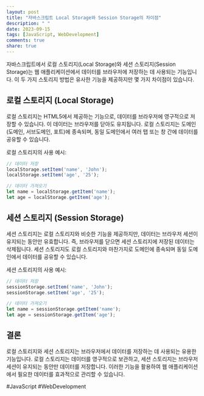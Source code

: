 ```yaml
---
layout: post
title: "자바스크립트 Local Storage와 Session Storage의 차이점"
description: " "
date: 2023-09-15
tags: [JavaScript, WebDevelopment]
comments: true
share: true
---
```


자바스크립트에서 로컬 스토리지(Local Storage)와 세션 스토리지(Session Storage)는 웹 애플리케이션에서 데이터를 브라우저에 저장하는 데 사용되는 기능입니다. 이 두 가지 스토리지 방법은 유사한 기능을 제공하지만 몇 가지 차이점이 있습니다.

## 로컬 스토리지 (Local Storage)

로컬 스토리지는 HTML5에서 제공하는 기능으로, 데이터를 브라우저에 영구적으로 저장할 수 있습니다. 이 데이터는 브라우저를 닫아도 유지됩니다. 로컬 스토리지는 도메인(도메인, 서브도메인, 포트)에 종속되며, 동일 도메인에서 여러 탭 또는 창 간에 데이터를 공유할 수 있습니다. 

로컬 스토리지의 사용 예시:
```javascript
// 데이터 저장
localStorage.setItem('name', 'John');
localStorage.setItem('age', '25');

// 데이터 가져오기
let name = localStorage.getItem('name');
let age = localStorage.getItem('age');
```

## 세션 스토리지 (Session Storage)

세션 스토리지는 로컬 스토리지와 비슷한 기능을 제공하지만, 데이터는 브라우저 세션이 유지되는 동안만 유효합니다. 즉, 브라우저를 닫으면 세션 스토리지에 저장된 데이터는 삭제됩니다. 세션 스토리지도 로컬 스토리지와 마찬가지로 도메인에 종속되며 동일 도메인에서 데이터를 공유할 수 있습니다.

세션 스토리지의 사용 예시:
```javascript
// 데이터 저장
sessionStorage.setItem('name', 'John');
sessionStorage.setItem('age', '25');

// 데이터 가져오기
let name = sessionStorage.getItem('name');
let age = sessionStorage.getItem('age');
```

## 결론

로컬 스토리지와 세션 스토리지는 브라우저에서 데이터를 저장하는 데 사용되는 유용한 기능입니다. 로컬 스토리지는 데이터를 영구적으로 보관하고, 세션 스토리지는 브라우저 세션이 유지되는 동안만 데이터를 저장합니다. 이러한 기능을 활용하여 웹 애플리케이션에서 필요한 데이터를 효과적으로 관리할 수 있습니다.

#JavaScript #WebDevelopment